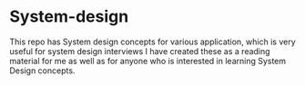# System-design
This repo has System design concepts for various application, which is very useful for system design interviews
I have created these as a reading material for me as well as for anyone who is interested in learning System Design concepts.
